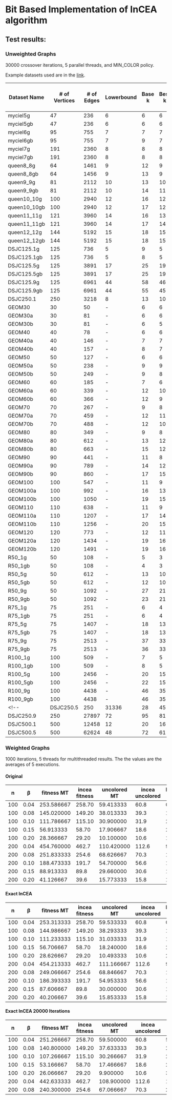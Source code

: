 # Bit Based Implementation of InCEA algorithm
## Test results:
### Unweighted Graphs
30000 crossover iterations, 5 parallel threads, and MIN_COLOR policy.

Example datasets used are in the [link](https://cedric.cnam.fr/~porumbed/graphs/).

| Dataset Name | # of Vertices |  # of Edges   | Lowerbound | Base k | Best k | Avg k | Best k Time | Avg k Time  | InCEA best k | InCEA Best k Time | vs InCEA |
| ------------ | ------------- | ------------- | ---------- | ------ | ------ | ----- | ----------- | ----------- | ------------ | ----------------- | -------- |
| myciel5g     | 47            | 236           | 6          | 6      | 6      | 6     | 0.000049    | 0.000169    | 6            | 4                 | 0 |
| myciel5gb    | 47            | 236           | 6          | 6      | 6      | 6     | 0.000106    | 0.000177    | 6            | 4                 | 0 |
| myciel6g     | 95            | 755           | 7          | 7      | 7      | 7     | 0.000289    | 0.000803    | 7            | 18                | 0 |
| myciel6gb    | 95            | 755           | 7          | 9      | 7      | 7     | 0.000525    | 0.001144    | 7            | 18                | 0 |
| myciel7g     | 191           | 2360          | 8          | 8      | 8      | 8     | 0.000857    | 0.003293    | 8            | 92                | 0 |
| myciel7gb    | 191           | 2360          | 8          | 8      | 8      | 8     | 0.000640    | 0.001213    | 8            | 92                | 0 |
| queen8_8g    | 64            | 1461          | 9          | 12     | 9      | 9     | 1.694596    | 3.663249    | 9            | 19                | 0 |
| queen8_8gb   | 64            | 1456          | 9          | 13     | 9      | 9     | 0.000000    | 5.340808    | 9            | 19                | 0 |
| queen9_9g    | 81            | 2112          | 10         | 13     | 10     | 10.9  | 29.401070   | 3.193135    | 11           | 38                | -1 |
| queen9_9gb   | 81            | 2112          | 10         | 14     | 11     | 11    | 0.019520    | 0.390885    | 11           | 37                | 0 |
| queen10_10g  | 100           | 2940          | 12         | 16     | 12     | 12    | 0.548127    | 17.235947   | 13           | 76                | -1 |
| queen10_10gb | 100           | 2940          | 12         | 17     | 12     | 12    | 0.000000    | 16.448101   | 13           | 74                | -1 |
| queen11_11g  | 121           | 3960          | 14         | 16     | 13     | 13.9  | 9.331121    | 2.077727    | 14           | 124               | -1 |
| queen11_11gb | 121           | 3960          | 14         | 17     | 14     | 14    | 0.096286    | 1.087547    | 14           | 127               | 0 |
| queen12_12g  | 144           | 5192          | 15         | 18     | 15     | 15    | 0.138196    | 4.003288    | 15           | 201               | 0 |
| queen12_12gb | 144           | 5192          | 15         | 18     | 15     | 15    | 0.113356    | 3.271263    | 15           | 201               | 0 |
| DSJC125.1g   | 125           | 736           | 5          | 9      | 5      | 5.1   | 4.941189    | 16.633976   | 6            | 27                | -1 |
| DSJC125.1gb  | 125           | 736           | 5          | 8      | 5      | 5.5   | 0.084218    | 5.260776    | 6            | 28                | -1 |
| DSJC125.5g   | 125           | 3891          | 17         | 25     | 19     | 19.7  | 5.783712    | 23.304649   | 20           | 277               | -1 |
| DSJC125.5gb  | 125           | 3891          | 17         | 25     | 19     | 19.9  | 5.485799    | 9.111488    | 20           | 280               | -1 |
| DSJC125.9g   | 125           | 6961          | 44         | 58     | 46     | 46.4  | 25.233067   | 88.011032   | 46           | 1315              | 0 |
| DSJC125.9gb  | 125           | 6961          | 44         | 55     | 45     | 45.9  | 47.463482   | 206.044876  | 45           | 1233              | 0 |
| DSJC250.1    | 250           | 3218          | 8          | 13     | 10     | 10    | 0.132375    | 11.038624   | -            | -                 | - |
| GEOM30       | 30            | 50            | -          | 6      | 6      | 6     | 0.000011    | 0.000165    | 6            | 1                 | 0 |
| GEOM30a      | 30            | 81            | -          | 6      | 6      | 6     | 0.000034    | 0.000108    | 6            | 1                 | 0 |
| GEOM30b      | 30            | 81            | -          | 6      | 5      | 5     | 0.000032    | 0.000127    | 5            | 1                 | 0 |
| GEOM40       | 40            | 78            | -          | 6      | 6      | 6     | 0.000073    | 0.000191    | 6            | 2                 | 0 |
| GEOM40a      | 40            | 146           | -          | 7      | 7      | 7     | 0.000086    | 0.000266    | 7            | 4                 | 0 |
| GEOM40b      | 40            | 157           | -          | 8      | 7      | 7     | 0.000092    | 0.000186    | 7            | 4                 | 0 |
| GEOM50       | 50            | 127           | -          | 6      | 6      | 6     | 0.000067    | 0.000147    | 6            | 4                 | 0 |
| GEOM50a      | 50            | 238           | -          | 9      | 9      | 9     | 0.000066    | 0.000244    | 9            | 9                 | 0 |
| GEOM50b      | 50            | 249           | -          | 9      | 8      | 8     | 0.000064    | 0.000278    | 8            | 8                 | 0 |
| GEOM60       | 60            | 185           | -          | 7      | 6      | 6     | 0.000174    | 0.000290    | 6            | 6                 | 0 |
| GEOM60a      | 60            | 339           | -          | 12     | 10     | 10    | 0.000088    | 0.000393    | 10           | 16                | 0 |
| GEOM60b      | 60            | 366           | -          | 12     | 9      | 9     | 0.000364    | 0.001071    | 9            | 14                | 0 |
| GEOM70       | 70            | 267           | -          | 9      | 8      | 8     | 0.000068    | 0.000318    | 8            | 13                | 0 |
| GEOM70a      | 70            | 459           | -          | 12     | 11     | 11    | 0.000291    | 0.000465    | 11           | 26                | 0 |
| GEOM70b      | 70            | 488           | -          | 12     | 10     | 10    | 0.000367    | 0.001444    | 10           | 23                | 0 |
| GEOM80       | 80            | 349           | -          | 9      | 8      | 8     | 0.000312    | 0.000848    | 8            | 19                | 0 |
| GEOM80a      | 80            | 612           | -          | 13     | 12     | 12    | 0.000420    | 0.002418    | 12           | 41                | 0 |
| GEOM80b      | 80            | 663           | -          | 15     | 12     | 12    | 0.001171    | 0.011269    | 12           | 38                | 0 |
| GEOM90       | 90            | 441           | -          | 11     | 8      | 8     | 0.000735    | 0.001178    | 8            | 22                | 0 |
| GEOM90a      | 90            | 789           | -          | 14     | 12     | 12    | 0.000788    | 0.019228    | 13           | 61                | -1 |
| GEOM90b      | 90            | 860           | -          | 17     | 15     | 15    | 0.000470    | 0.001532    | 15           | 74                | 0 |
| GEOM100      | 100           | 547           | -          | 11     | 9      | 9     | 0.000000    | 0.000847    | 9            | 34                | 0 |
| GEOM100a     | 100           | 992           | -          | 16     | 13     | 13    | 0.004139    | 0.096870    | 14           | 86                | -1 |
| GEOM100b     | 100           | 1050          | -          | 19     | 15     | 15    | 0.001958    | 0.008245    | 15           | 96                | 0 |
| GEOM110      | 110           | 638           | -          | 11     | 9      | 9     | 0.000832    | 0.007551    | 9            | 42                | 0 |
| GEOM110a     | 110           | 1207          | -          | 17     | 14     | 14    | 0.007603    | 0.023290    | 15           | 118               | -1 |
| GEOM110b     | 110           | 1256          | -          | 20     | 15     | 15    | 0.000000    | 0.744109    | 16           | 128               | -1 |
| GEOM120      | 120           | 773           | -          | 12     | 11     | 11    | 0.000593    | 0.000865    | 11           | 70                | 0 |
| GEOM120a     | 120           | 1434          | -          | 19     | 16     | 16    | 0.001314    | 0.008391    | 17           | 174               | -1 |
| GEOM120b     | 120           | 1491          | -          | 19     | 16     | 16    | 0.034945    | 1.144377    | 17           | 171               | -1 |
| R50_1g       | 50            | 108           | -          | 5      | 3      | 3     | 0.001232    | 0.005584    | 3            | 1                 | 0 |
| R50_1gb      | 50            | 108           | -          | 4      | 3      | 3     | 0.000719    | 0.005572    | 3            | 1                 | 0 |
| R50_5g       | 50            | 612           | -          | 13     | 10     | 10    | 0.016018    | 0.038855    | 10           | 12                | 0 |
| R50_5gb      | 50            | 612           | -          | 12     | 10     | 10    | 0.001046    | 0.045138    | 10           | 13                | 0 |
| R50_9g       | 50            | 1092          | -          | 27     | 21     | 21    | 0.001173    | 0.058620    | 21           | 47                | 0 |
| R50_9gb      | 50            | 1092          | -          | 23     | 21     | 21    | 0.020358    | 0.210635    | 21           | 48                | 0 |
| R75_1g       | 75            | 251           | -          | 6      | 4      | 4     | 0.002998    | 0.039427    | 4            | 5                 | 0 |
| R75_1gb      | 75            | 251           | -          | 6      | 4      | 4     | 0.002373    | 0.058640    | 4            | 5                 | 0 |
| R75_5g       | 75            | 1407          | -          | 18     | 13     | 13    | 1.050516    | 7.948770    | 13           | 49                | 0 |
| R75_5gb      | 75            | 1407          | -          | 18     | 13     | 13    | 0.656099    | 4.667419    | 13           | 48                | 0 |
| R75_9g       | 75            | 2513          | -          | 37     | 33     | 33    | 0.014738    | 1.989882    | 33           | 453               | 0 |
| R75_9gb      | 75            | 2513          | -          | 36     | 33     | 33.2  | 0.128470    | 17.649632   | 33           | 453               | 0 |
| R100_1g      | 100           | 509           | -          | 7      | 5      | 5     | 0.227107    | 0.512949    | 5            | 15                | 0 |
| R100_1gb     | 100           | 509           | -          | 8      | 5      | 5     | 0.110193    | 0.536864    | 5            | 14                | 0 |
| R100_5g      | 100           | 2456          | -          | 20     | 15     | 15.4  | 31.304920   | 68.006798   | 15           | 109               | 0 |
| R100_5gb     | 100           | 2456          | -          | 22     | 15     | 15.2  | 84.834396   | 114.961044  | 15           | 105               | 0 |
| R100_9g      | 100           | 4438          | -          | 46     | 35     | 36.2  | 233.349579  | 82.437614   | 36           | 510               | -1 |
| R100_9gb     | 100           | 4438          | -          | 46     | 35     | 36.3  | 289.654236  | 76.866882   | 36           | 527               | -1 |
<!-- | DSJC250.5    | 250           | 31336         | 28         | 45     | 34     | 34.9  | 1714.946289 | 521.437866  | -            | -                 | - |
| DSJC250.9    | 250           | 27897         | 72         | 95     | 81     | 81.7  | 6231.286621 | 4073.640625 | -            | -                 | - |
| DSJC500.1    | 500           | 12458         | 12         | 20     | 16     | 16    | 67.633827   | 189.071716  | -            | -                 | - |
| DSJC500.5    | 500           | 62624         | 48         | 72     | 61     | 61.3  | 5548.678223 | 12940.805664| -            | -                 | - | -->


### Weighted Graphs
1000 iterations, 5 threads for multithreaded results. The the values are the averages of 5 executions.
#### Original
|  n  |  β   | fitness MT | incea fitness | uncolored MT | incea uncolored | Best k time MT | incea time | Total time MT |
| --- | ---- | ---------- | ------------- | ------------ | --------------- | -------------- | ---------- | ------------- |
| 100 | 0.04 | 253.586667 | 258.70        | 59.413333    | 60.8            | 0.988091       | 1          | 2.286096      |
| 100 | 0.08 | 145.020000 | 149.20        | 38.013333    | 39.3            | 1.838740       | 2          | 3.536564      |
| 100 | 0.10 | 111.786667 | 115.10        | 30.900000    | 31.9            | 2.034618       | 2          | 3.942876      |
| 100 | 0.15 | 56.913333  | 58.70         | 17.906667    | 18.6            | 2.125781       | 4          | 4.672267      |
| 100 | 0.20 | 28.366667  | 29.20         | 10.100000    | 10.6            | 1.960343       | 6          | 4.879392      |
| 200 | 0.04 | 454.760000 | 462.7         | 110.420000   | 112.6           | 9.369216       | 1          | 17.465243     |
| 200 | 0.08 | 251.833333 | 254.6         | 68.626667    | 70.3            | 13.858874      | 2          | 29.130400     |
| 200 | 0.10 | 188.473333 | 191.7         | 54.700000    | 56.6            | 17.284608      | 2          | 34.023643     |
| 200 | 0.15 | 88.913333  | 89.8          | 29.660000    | 30.6            | 17.531395      | 4          | 40.421484     |
| 200 | 0.20 | 41.126667  | 39.6          | 15.773333    | 15.8            | 15.811074      | 6          | 43.828675     |

#### Exact InCEA
|  n  |  β   | fitness MT | incea fitness | uncolored MT | incea uncolored | Best k time MT | incea time | Total time ST |
| --- | ---- | ---------- | ------------- | ------------ | --------------- | -------------- | ---------- | ------------- |
| 100 | 0.04 | 253.313333 | 258.70        | 59.533333    | 60.8            | 0.820938       | 1          | 2.210755      |
| 100 | 0.08 | 144.986667 | 149.20        | 38.293333    | 39.3            | 1.716351       | 2          | 3.541315      |
| 100 | 0.10 | 111.233333 | 115.10        | 31.033333    | 31.9            | 1.982849       | 2          | 3.956693      |
| 100 | 0.15 | 56.706667  | 58.70         | 18.240000    | 18.6            | 2.060789       | 4          | 4.650907      |
| 100 | 0.20 | 28.626667  | 29.20         | 10.493333    | 10.6            | 2.011986       | 6          | 4.881860      |
| 200 | 0.04 | 454.213333 | 462.7         | 111.166667   | 112.6           | 9.747544       | 1          | 17.420695     |
| 200 | 0.08 | 249.066667 | 254.6         | 68.846667    | 70.3            | 15.678039      | 2          | 29.344251     |
| 200 | 0.10 | 186.393333 | 191.7         | 54.953333    | 56.6            | 17.459191      | 2          | 34.020228     |
| 200 | 0.15 | 87.606667  | 89.8          | 30.000000    | 30.6            | 18.403740      | 4          | 40.647204     |
| 200 | 0.20 | 40.206667  | 39.6          | 15.853333    | 15.8            | 18.169333      | 6          | 44.008271     |

#### Exact InCEA 20000 Iterations
|  n  |  β   | fitness MT | incea fitness | uncolored MT | incea uncolored | Best k time MT | incea time | Total time ST |
| --- | ---- | ---------- | ------------- | ------------ | --------------- | -------------- | ---------- | ------------- |
| 100 | 0.04 | 251.266667 | 258.70        | 59.500000    | 60.8            | 5.969719       | 1          | 32.505011     |
| 100 | 0.08 | 140.800000 | 149.20        | 37.633333    | 39.3            | 21.966764      | 2          | 49.495903     |
| 100 | 0.10 | 107.266667 | 115.10        | 30.266667    | 31.9            | 20.414878      | 2          | 55.005131     |
| 100 | 0.15 | 53.166667  | 58.70         | 17.466667    | 18.6            | 27.104378      | 4          | 62.294629     |
| 100 | 0.20 | 26.066667  | 29.20         | 9.900000     | 10.6            | 30.934607      | 6          | 65.183122     |
| 200 | 0.04 | 442.633333 | 462.7         | 108.900000   | 112.6           | 125.140161     | 1          | 245.165527    |
| 200 | 0.08 | 240.300000 | 254.6         | 67.066667    | 70.3            | 221.232129     | 2          | 398.494434    |

